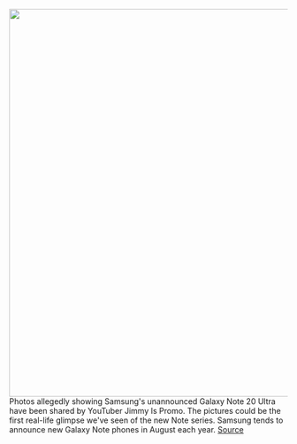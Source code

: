 <img src='https://cdn.vox-cdn.com/thumbor/jVAZHJUKF3-umsiBRMA7W8acLKg=/0x0:2048x1152/1200x800/filters:focal(629x301:955x627)/cdn.vox-cdn.com/uploads/chorus_image/image/67024981/EcSD7UqXkAAQIzy.0.jpg' width='700px' /><br/>
Photos allegedly showing Samsung's unannounced Galaxy Note 20 Ultra have been shared by YouTuber Jimmy Is Promo. The pictures could be the first real-life glimpse we've seen of the new Note series. Samsung tends to announce new Galaxy Note phones in August each year.
<a href='https://www.theverge.com/2020/7/7/21315765/samsung-galaxy-note-20-ultra-leaked-photographs-camera-bump-hole-punch-notch'> Source <a/>
